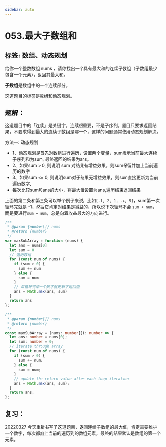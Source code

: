 ```yaml
---
sidebar: auto
---
```


# 053.最大子数组和

## 标签: 数组、动态规划

给你一个整数数组 nums ，请你找出一个具有最大和的连续子数组（子数组最少包含一个元素），返回其最大和。

**子数组**是数组中的一个连续部分。

这道题目的标签是数组和动态规划。

## 题解：
这道题目中的「连续」是关键字，连续很重要，不是子序列，题目只要求返回结果，不要求得到最大的连续子数组是哪一个，这样的问题通常使用动态规划解决。

方法一: 动态规划
- 1、动态规划是首先对数组进行遍历，设置两个变量，sum表示当前最大连续子序列和为sum, 最终返回的结果为ans。
- 2、如果sum > 0, 则说明 sum 对结果有增益效果，则sum保留并加上当前遍历的数字
- 3、如果sum <= 0, 则说明sum对于结果无增益效果，则sum直接更新为当前遍历数字,
- 每次比较sum和ans的大小，将最大值设置为ans,遍历结束返回结果

上面的第二条和第三条可以举个例子来说，比如`[-1, 2, 1, -4, 5]`，sum第一次循环完就是 -1，然后它肯定对结果是减益的，所以说下次循环不会 `sum + num`，而是要进行`sum = num`，总是向着收益最大的方向进行。

```js
/**
 * @param {number[]} nums
 * @return {number}
 */
var maxSubArray = function (nums) {
  let ans = nums[0]
  let sum = 0
  // 遍历数组
  for (const num of nums) {
    if (sum > 0) {
      sum += num
    } else {
      sum = num
    }
    // 每循环完毕一个数字就更新下返回值
    ans = Math.max(ans, sum)
  }
  return ans
};
```

```typescript
/**
 * @param {number[]} nums
 * @return {number}
 */
const maxSubArray = (nums: number[]): number => {
  let ans: number = nums[0];
  let sum: number = 0;
  // iterate through array
  for (const num of nums) {
    if (sum > 0) {
      sum += num;
    } else {
      sum = num;
    }
    // update the return value after each loop iteration
    ans = Math.max(ans, sum);
  }
  return ans;
};

```

## 复习：
20220327 今天重新书写了这道题目，返回连续子数组的最大值，肯定需要维护一个数字，每次都加上当前的遍历到的数组元素，最终的结果默认是数组的第一个元素。